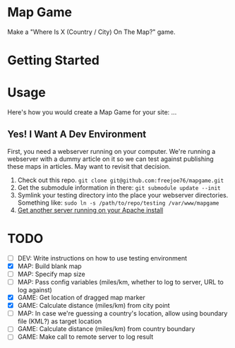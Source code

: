 # Map Game
Make a "Where Is X (Country / City) On The Map?" game.

# Getting Started
# Usage
Here's how you would create a Map Game for your site:
...

## Yes! I Want A Dev Environment
First, you need a webserver running on your computer. We're running a webserver with a dummy article on it so we can test against publishing these maps in articles. May want to revisit that decision.

1. Check out this repo. `git clone git@github.com:freejoe76/mapgame.git`
1. Get the submodule information in there: `git submodule update --init`
1. Symlink your testing directory into the place your webserver directories. Something like: `sudo ln -s /path/to/repo/testing /var/www/mapgame`
1. [Get another server running on your Apache install](/freejoe76/-#examples)


# TODO
- [ ] DEV: Write instructions on how to use testing environment
- [x] MAP: Build blank map
- [ ] MAP: Specify map size
- [ ] MAP: Pass config variables (miles/km, whether to log to server, URL to log against)
- [X] GAME: Get location of dragged map marker
- [X] GAME: Calculate distance (miles/km) from city point
- [ ] MAP: In case we're guessing a country's location, allow using boundary file (KML?) as target location
- [ ] GAME: Calculate distance (miles/km) from country boundary
- [ ] GAME: Make call to remote server to log result
